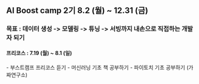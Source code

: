 ## AI Boost camp 2기 8.2 (월) ~ 12.31 (금)

<h3>목표 : 데이터 생성 -> 모델링 -> 튜닝 -> 서빙까지 내손으로 직접하는 개발자 되기</h3>

<h4>프리코스 : 7.19 (월) ~ 8.1 (일) </h4>
- 부스트캠프 프리코스 듣기
- 머신러닝 기초 책 공부하기 
- 파이토치 기초 공부하기 (가짜연구소) 
